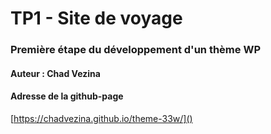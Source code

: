# TP1 - Site de voyage

### Première étape du développement d'un thème WP

#### Auteur : Chad Vezina

#### Adresse de la github-page
[https://chadvezina.github.io/theme-33w/]()

